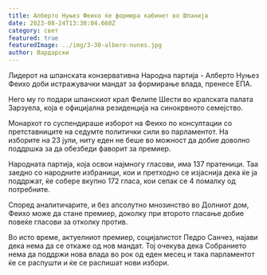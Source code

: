 ```yaml
---
title: Алберто Нуњез Феихо ќе формира кабинет во Шпанија
date: 2023-08-24T13:30:04.668Z
category: свет
featured: true
featuredImage: ../img/3-30-albero-nunes.jpg
author: Вардарски
---
```

Лидерот на шпанската конзервативна Народна партија - Алберто Нуњез Феихо доби истражувачки мандат за формирање влада, пренесе ЕПА.

Него му го подари шпанскиот крал Фелипе Шести во кралската палата Зарзуела, која е официјална резиденција на синокрвното семејство.

Монархот го суспендираше изборот на Феихо по консултации со претставниците на седумте политички сили во парламентот. На изборите на 23 јули, ниту еден не беше во можност да добие доволно поддршка за да обезбеди фаворит за премиер.

Народната партија, која освои најмногу гласови, има 137 пратеници. Таа заедно со народните избраници, кои и претходно се изјаснија дека ќе ја поддржат, ќе собере вкупно 172 гласа, кои сепак се 4 помалку од потребните.

Според аналитичарите, и без апсолутно мнозинство во Долниот дом, Феихо може да стане премиер, доколку при второто гласање добие повеќе гласови за отколку против.

Во исто време, актуелниот премиер, социјалистот Педро Санчез, најави дека нема да се откаже од нов мандат. Тој очекува дека Собранието нема да поддржи нова влада во рок од еден месец и така парламентот ќе се распушти и ќе се распишат нови избори.